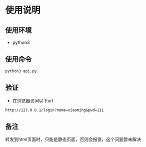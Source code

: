 # 使用说明
## 使用环境
- python3
## 使用命令
```shell
python3 api.py
```
## 验证
- 在浏览器访问以下url
```
http://127.0.0.1/login?name=xiaoming&pwd=111
```

## 备注
转发到html页面时，只能是静态页面，否则会报错，这个问题暂未解决
